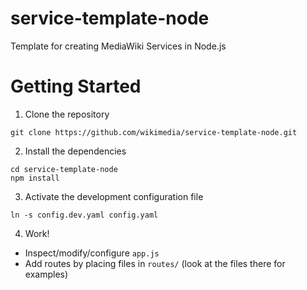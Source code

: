 # service-template-node
Template for creating MediaWiki Services in Node.js

# Getting Started

1. Clone the repository

```
git clone https://github.com/wikimedia/service-template-node.git
```

2. Install the dependencies

```
cd service-template-node
npm install
```

3. Activate the development configuration file

```
ln -s config.dev.yaml config.yaml
```

4. Work!
  * Inspect/modify/configure `app.js`
  * Add routes by placing files in `routes/` (look at the files there for examples)

